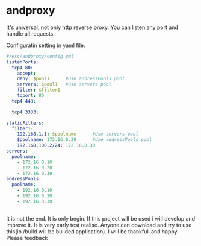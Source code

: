 # andproxy

It's universal, not only http reverse proxy. You can listen any port and handle all requests. 

Configuratin setting in yaml file.

```yml
#/etc/andproxy/config.yml
listenPorts:
  tcp4 80:
    accept: 
    deny: $pool1      #Use addressPools pool
    servers: $pool1   #Use servers pool
    filter: $filter1
    toport: 80
  tcp4 443:

  tcp4 3333:

staticFilters:
  filter1:
    192.168.1.1: $poolname      #Use servers pool
    $poolname: 172.16.0.20      #Use addressPools pool
    192.168.100.2/24: 172.16.0.30
servers:
  poolname: 
    - 172.16.0.10
    - 172.16.0.20
    - 172.16.0.30
addressPools:
  poolname: 
    - 192.16.0.10
    - 192.16.0.20
    - 192.16.0.30
  
```

It is not the end. It is only begin. If this project will be used i will develop and improve it.
It is very early test realise.
Anyone can download and try to use this(in /build will be builded application). I will be thankfull and happy. Please feedback
